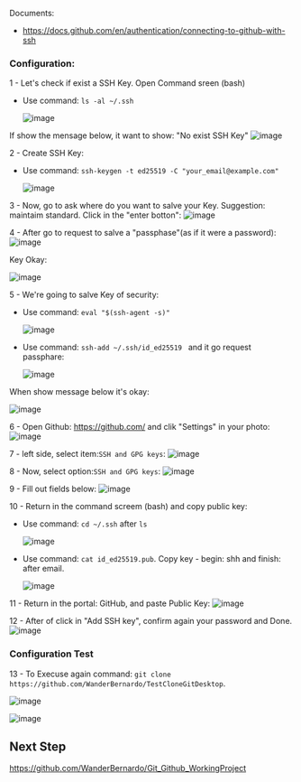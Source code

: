 
Documents:

- https://docs.github.com/en/authentication/connecting-to-github-with-ssh


### Configuration:

1 - Let's check if exist a SSH Key. Open Command sreen (bash)

- Use command:  ``` ls -al ~/.ssh ```

  ![image](https://github.com/user-attachments/assets/49181b31-9abe-4672-85e7-589b385f1c53)

If show the mensage below, it want to show: "No exist SSH Key"
![image](https://github.com/user-attachments/assets/52d048cb-ab79-463e-82e1-311be46cad4f)

2 - Create SSH Key:

- Use command: ``` ssh-keygen -t ed25519 -C "your_email@example.com" ```

  ![image](https://github.com/user-attachments/assets/96b7b490-b7a9-467f-b4a9-daea471e424e)

3 - Now, go to ask where do you want to salve your Key. Suggestion: maintaim standard. Click in the "enter botton":
![image](https://github.com/user-attachments/assets/59a9b960-8e48-455a-bd4c-7a843c6c103d)

4 - After go to request to salve a "passphase"(as if it were a password):
![image](https://github.com/user-attachments/assets/e160c744-8d8d-4cf6-8d37-f31cf1cd9a6d)

Key Okay: 

![image](https://github.com/user-attachments/assets/63211505-90cd-4152-b07b-555f39cf86c6)


5 - We're going to salve Key of security:

- Use command: ``` eval "$(ssh-agent -s)" ```

  ![image](https://github.com/user-attachments/assets/a1c9336f-13ec-43b8-bb19-bcc995b91f16)

- Use command: ```ssh-add ~/.ssh/id_ed25519 ``` and it go request passphare:

  ![image](https://github.com/user-attachments/assets/c6e63e93-8b55-4ee8-823c-39cff2f26afe)

When show message below it's okay:

![image](https://github.com/user-attachments/assets/77805d59-768d-4769-8ddd-d3aa21824ae0)

6 - Open Github: https://github.com/ and clik "Settings" in your photo:
![image](https://github.com/user-attachments/assets/342db8f4-a965-4ae6-902e-e2882de9196a)

7 - left side, select item:``` SSH and GPG keys ```: 
![image](https://github.com/user-attachments/assets/cc0706e7-1648-4b82-a58d-5ac11b3651e9)

8 - Now, select option:``` SSH and GPG keys ```:
![image](https://github.com/user-attachments/assets/e71c596d-bb41-4265-aeaf-0f0a265b6fc7)

9 - Fill out fields below:
![image](https://github.com/user-attachments/assets/b1f938c2-ec96-44ae-8692-00636208cea0)

10 - Return in the command screem (bash) and copy public key:

- Use command: ``` cd ~/.ssh ``` after ``` ls ```

  ![image](https://github.com/user-attachments/assets/13634c6d-3af4-49ad-baa0-f824077c5900)

- Use command: ``` cat id_ed25519.pub ```. Copy key - begin: shh and finish: after email.
 
  ![image](https://github.com/user-attachments/assets/d545ccf8-a99b-46da-a9fc-0b371b60bf2d)
 
11 -  Return in the portal: GitHub, and paste Public Key:
![image](https://github.com/user-attachments/assets/6dc7cc6b-54e6-4cec-8080-44238087e9fa)

12 - After of click in "Add SSH key", confirm again your password and Done.
![image](https://github.com/user-attachments/assets/e67c5793-9d38-4a6a-8142-f0d8263b96c8)


### Configuration Test 

13 - To Execuse again command: ``` git clone https://github.com/WanderBernardo/TestCloneGitDesktop ```.

![image](https://github.com/user-attachments/assets/2d928e48-d90c-4174-b170-25f73a92481a)


![image](https://github.com/user-attachments/assets/a77f60d6-b1be-4bb4-b152-a3be77774536)


## Next Step

https://github.com/WanderBernardo/Git_Github_WorkingProject
